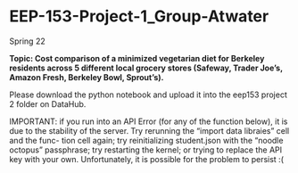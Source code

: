 # EEP-153-Project-1_Group-Atwater
Spring 22

**Topic: Cost comparison of a minimized vegetarian diet for Berkeley residents across 5 different
local grocery stores (Safeway, Trader Joe’s, Amazon Fresh, Berkeley Bowl, Sprout’s).**

Please download the python notebook and upload it into the eep153 project 2 folder on DataHub.

IMPORTANT: if you run into an API Error (for any of the function below), it is due to the stability of the server. Try rerunning the “import data libraies” cell and the func- tion cell again; try reinitializing student.json with the “noodle octopus” passphrase; try restarting the kernel; or trying to replace the API key with your own. Unfortunately, it is possible for the problem to persist :(
